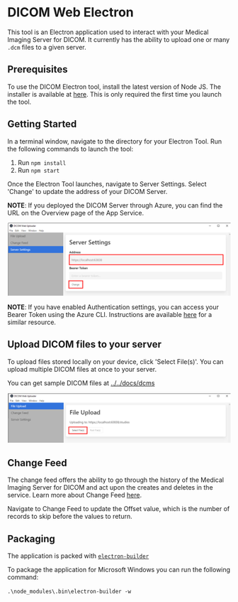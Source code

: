 # DICOM Web Electron

This tool is an Electron application used to interact with your Medical Imaging Server for DICOM. It currently has the ability to upload one or many `.dcm` files to a given server.

## Prerequisites

To use the DICOM Electron tool, install the latest version of Node JS. The installer is available at [here](https://nodejs.org/en/download/). This is only required the first time you launch the tool.

## Getting Started

In a terminal window, navigate to the directory for your Electron Tool. Run the following commands to launch the tool:

1. Run `npm install`
2. Run `npm start`

Once the Electron Tool launches, navigate to Server Settings. Select 'Change' to update the address of your DICOM Server.

**NOTE**: If you deployed the DICOM Server through Azure, you can find the URL on the Overview page of the App Service.

![Electron tool settings](images/electron-tool-settings.png)

**NOTE**: If you have enabled Authentication settings, you can access your Bearer Token using the Azure CLI. Instructions are available [here](https://docs.microsoft.com/en-us/azure/healthcare-apis/get-healthcare-apis-access-token-cli) for a similar resource.

## Upload DICOM files to your server

To upload files stored locally on your device, click 'Select File(s)'. You can upload multiple DICOM files at once to your server.

You can get sample DICOM files at [../../docs/dcms](../../docs/dcms)

![Electron tool upload](images/electron-tool-upload.png)

## Change Feed

The change feed offers the ability to go through the history of the Medical Imaging Server for DICOM and act upon the creates and deletes in the service. Learn more about Change Feed [here](https://github.com/microsoft/dicom-server/blob/main/docs/users/ChangeFeed.md).

Navigate to Change Feed to update the Offset value, which is the number of records to skip before the values to return.

## Packaging

The application is packed with [`electron-builder`](https://www.electron.build/)

To package the application for Microsoft Windows you can run the following command:

```.\node_modules\.bin\electron-builder -w```
